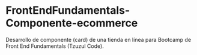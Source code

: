 # FrontEndFundamentals-Componente-ecommerce
Desarrollo de componente (card) de una tienda en línea para Bootcamp de Front End Fundamentals (Tzuzul Code).
